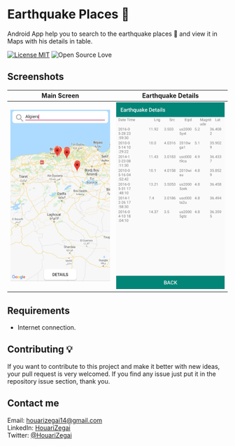 # Earthquake Places :mag_right:
Android App help you to search  to the earthquake places :city_sunrise: and view it in Maps with his details in table.

[![License MIT](https://img.shields.io/badge/license-MIT-blue.svg)](LICENSE)
![Open Source Love](https://badges.frapsoft.com/os/v1/open-source.svg?v=102)

## Screenshots
| Main Screen | Earthquake Details |
|:-----------:|:------------------:|
| ![screenshot](screenshots/main_activity.jpg) | ![screenshot](screenshots/details_activity.jpg) |

## Requirements
* Internet connection.

## Contributing 💡
If you want to contribute to this project and make it better with new ideas, your pull request is very welcomed.
If you find any issue just put it in the repository issue section, thank you.

## Contact me
Email: houarizegai14@gmail.com  
LinkedIn: [HouariZegai](https://linkedin.com/in/houarizegai)  
Twitter: [@HouariZegai](https://twitter.com/houarizegai)
